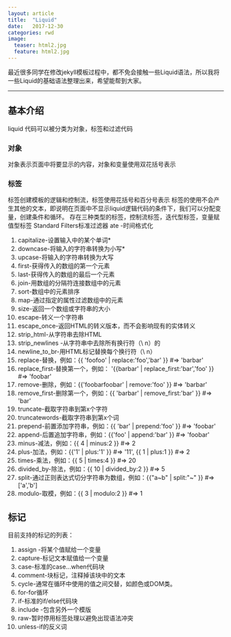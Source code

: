```yaml
---
layout: article
title:  "Liquid"
date:   2017-12-30 
categories: rwd
image:
  teaser: html2.jpg
  feature: html2.jpg
---
```

最近很多同学在修改jekyll模板过程中，都不免会接触一些Liquid语法，所以我将一些Liquid的基础语法整理出来，希望能帮到大家。

--------

## 基本介绍
liquid 代码可以被分类为对象，标签和过滤代码
### 对象
对象表示页面中将要显示的内容，对象和变量使用双花括号表示
### 标签
标签创建模板的逻辑和控制流，标签使用花括号和百分号表示
标签的使用不会产生其他的文本，即说明在页面中不显示liquid逻辑代码的条件下，我们可以分配变量，创建条件和循环。
存在三种类型的标签，控制流标签，迭代型标签，变量赋值型标签
Standard Filters标准过滤器
ate -时间格式化
1. capitalize-设置输入中的某个单词*
1. downcase-将输入的字符串转换为小写*
1. upcase-将输入的字符串转换为大写
1. first-获得传入的数组的第一个元素
1. last-获得传入的数组的最后一个元素
1. join-用数组的分隔符连接数组中的元素
1. sort-数组中的元素排序
1. map-通过指定的属性过滤数组中的元素
1. size-返回一个数组或字符串的大小
1. escape-转义一个字符串
1. escape_once-返回HTML的转义版本，而不会影响现有的实体转义
1. strip_html-从字符串去除HTML
1. strip_newlines -从字符串中去除所有换行符（\ n）的
1. newline_to_br-用HTML标记替换每个换行符（\ n）
1. replace-替换，例如：{{ 'foofoo' | replace:'foo','bar' }} #=> 'barbar'
1. replace_first-替换第一个，例如： '{{barbar' | replace_first:'bar','foo' }} #=> 'foobar'
1. remove-删除，例如：{{'foobarfoobar' | remove:'foo' }} #=> 'barbar'
1. remove_first-删除第一个，例如：{{ 'barbar' | remove_first:'bar' }} #=> 'bar'
1. truncate-截取字符串到第x个字符
1. truncatewords-截取字符串到第x个词
1. prepend-前置添加字符串，例如：{{ 'bar' | prepend:'foo' }} #=> 'foobar'
1. append-后置追加字符串，例如：{{'foo' | append:'bar' }} #=> 'foobar'
1. minus-减法，例如：{{ 4 | minus:2 }} #=> 2
1. plus-加法，例如：{{'1' | plus:'1' }} #=> '11', {{ 1 | plus:1 }} #=> 2
1. times-乘法，例如：{{ 5 | times:4 }} #=> 20
1. divided_by-除法，例如：{{ 10 | divided_by:2 }} #=> 5
1. split-通过正则表达式切分字符串为数组，例如：{{"a~b" | split:"~" }} #=> ['a','b']
1. modulo-取模，例如：{{ 3 | modulo:2 }} #=> 1

## 标记
目前支持的标记的列表：

1. assign -将某个值赋给一个变量
1. capture-标记文本赋值给一个变量
1. case-标准的case...when代码块
1. comment-块标记，注释掉该块中的文本
1. cycle-通常在循环中使用的值之间交替，如颜色或DOM类。
1. for-for循环
1. if-标准的if/else代码块
1. include -包含另外一个模版
1. raw-暂时停用标签处理以避免出现语法冲突
1. unless-if的反义词